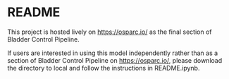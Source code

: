 # README

This project is hosted lively on https://osparc.io/ as the final section of Bladder Control Pipeline.

If users are interested in using this model independently rather than as a section of Bladder Control Pipeline on https://osparc.io/,  please download the directory to local and follow the instructions in README.ipynb.

